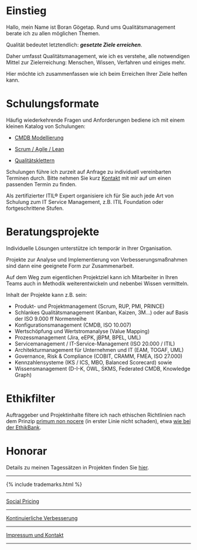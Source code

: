 # Einstieg

Hallo, mein Name ist Boran Gögetap. Rund ums Qualitätsmanagement berate ich zu allen möglichen Themen.

Qualität bedeutet letztendlich: ***gesetzte Ziele erreichen***.

Daher umfasst Qualitätsmanagement, wie ich es verstehe, alle notwendigen Mittel zur Zielerreichung: Menschen, Wissen, Verfahren und einiges mehr.

Hier möchte ich zusammenfassen wie ich beim Erreichen Ihrer Ziele helfen kann.

# Schulungsformate

Häufig wiederkehrende Fragen und Anforderungen bediene ich mit einem kleinen Katalog von Schulungen:

* [CMDB Modellierung](cmdb/modellierung/)

* [Scrum / Agile / Lean](scrum-agile-lean-training/)

* [Qualitätsklettern](qualitaetsklettern/)

Schulungen führe ich zurzeit auf Anfrage zu individuell vereinbarten Terminen durch. Bitte nehmen Sie kurz [Kontakt](impressum/) mit mir auf um einen passenden Termin zu finden.

Als zertifizierter ITIL® Expert organisiere ich für Sie auch jede Art von Schulung zum IT Service Management, z.B. ITIL Foundation oder fortgeschrittene Stufen.

# Beratungsprojekte

Individuelle Lösungen unterstütze ich temporär in Ihrer Organisation.

Projekte zur Analyse und Implementierung von Verbesserungsmaßnahmen sind dann eine geeignete Form zur Zusammenarbeit.

Auf dem Weg zum eigentlichen Projektziel kann ich Mitarbeiter in Ihren Teams auch in Methodik weiterentwickeln und nebenbei Wissen vermitteln.

Inhalt der Projekte kann z.B. sein:

* Produkt- und Projektmanagement (Scrum, RUP, PMI, PRINCE)
* Schlankes Qualitätsmanagement (Kanban, Kaizen, 3M…) oder auf Basis der  ISO 9.000 ff Normenreihe
* Konfigurationsmanagement (CMDB, ISO 10.007)
* Wertschöpfung und Wertstromanalyse (Value Mapping)
* Prozessmanagement (Jira, eEPK, jBPM, BPEL, UML)
* Servicemanagement / IT-Service-Management (ISO 20.000 / ITIL)
* Architekturmanagement für Unternehmen und IT (EAM, TOGAF, UML)
* Governance, Risk & Compliance (COBIT, CRAMM, FMEA, ISO 27.000)
* Kennzahlensysteme (IKS / ICS, MBO, Balanced Scorecard)
sowie
* Wissensmanagement (D-I-K, OWL, SKMS, Federated CMDB, Knowledge Graph)

# Ethikfilter

Auftraggeber und Projektinhalte filtere ich nach ethischen Richtlinien nach dem Prinzip   [primum non nocere](https://de.wikipedia.org/wiki/Primum_non_nocere) (in erster Linie nicht schaden), etwa [wie bei der EthikBank](https://www.ethikbank.de/die-ethikbank/ethik-kompass/unternehmen.html#c7945).

# Honorar

Details zu meinen Tagessätzen in Projekten finden Sie [hier](social-pricing/).

---

{% include trademarks.html %}

---

[Social Pricing](/social-pricing/)

---

[Kontinuierliche Verbesserung](/kvp/)

---

[Impressum und Kontakt](/impressum/)

---
